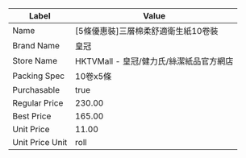 | Label           | Value                      |
| --------------- | -------------------------- |
| Name            | [5條優惠裝]三層棉柔舒適衛生紙10卷裝       |
| Brand Name      | 皇冠                         |
| Store Name      | HKTVMall - 皇冠/健力氏/絲潔紙品官方網店 |
| Packing Spec    | 10卷x5條                     |
| Purchasable     | true                       |
| Regular Price   | 230.00                     |
| Best Price      | 165.00                     |
| Unit Price      | 11.00                      |
| Unit Price Unit | roll                       |

